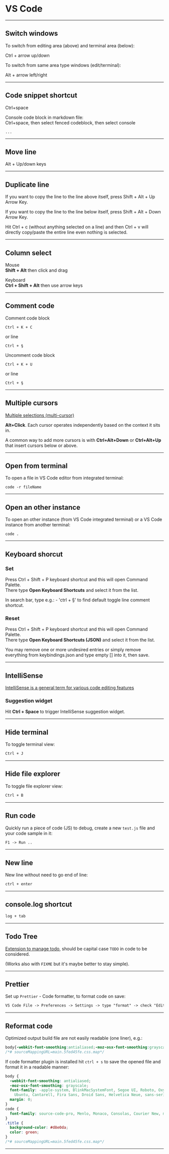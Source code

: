 # VS Code

---

## Switch windows

To switch from editing area (above) and terminal area (below):

Ctrl + arrow up/down

To switch from same area type windows (edit/terminal):

Alt + arrow left/right

---

## Code snippet shortcut

Ctrl+space

Console code block in markdown file:  
Ctrl+space, then select fenced codeblock, then select console

```console
...
```

---

## Move line

Alt + Up/down keys

---

## Duplicate line

If you want to copy the line to the line above itself, press Shift + Alt + Up Arrow Key.

If you want to copy the line to the line below itself, press Shift + Alt + Down Arrow Key.

Hit Ctrl + c (without anything selected on a line) and then Ctrl + v will directly copy/paste the entire line even nothing is selected.

---

## Column select

Mouse  
**Shift + Alt** then click and drag

Keyboard  
**Ctrl + Shift + Alt** then use arrow keys

---

## Comment code

Comment code block

```text
Ctrl + K + C
```

or line

```text
Ctrl + §
```

Uncomment code block

```text
Ctrl + K + U
```

or line

```text
Ctrl + §
```

---

## Multiple cursors

[Multiple selections (multi-cursor)](https://code.visualstudio.com/docs/editor/codebasics#_multiple-selections-multicursor)

**Alt+Click**. Each cursor operates independently based on the context it sits in.

A common way to add more cursors is with **Ctrl+Alt+Down** or **Ctrl+Alt+Up** that insert cursors below or above.

---

## Open from terminal

To open a file in VS Code editor from integrated terminal:

```console
code -r fileName
```

---

## Open an other instance

To open an other instance (from VS Code integrated terminal) or a VS Code instance from another terminal:

```console
code .
```

---

## Keyboard shorcut

### Set

Press Ctrl + Shift + P keyboard shortcut and this will open Command Palette.  
There type **Open Keyboard Shortcuts** and select it from the list.

In search bar, type e.g.: - 'ctrl + §' to find default toggle line comment shortcut.

### Reset

Press Ctrl + Shift + P keyboard shortcut and this will open Command Palette.  
There type **Open Keyboard Shortcuts (JSON)** and select it from the list.

You may remove one or more undesired entries or simply remove everything from keybindings.json and type empty [] into it, then save.

---

## IntelliSense

[IntelliSense is a general term for various code editing features](https://code.visualstudio.com/docs/editor/intellisense)

### Suggestion widget

Hit **Ctrl + Space** to trigger IntelliSense suggestion widget.

---

## Hide terminal

To toggle terminal view:

```txt
Ctrl + J
```

---

## Hide file explorer

To toggle file explorer view:

```txt
Ctrl + B
```

---

## Run code

Quickly run a piece of code (JS) to debug, create a new `test.js` file and your code sample in it:

```txt
F1 -> Run ..
```

---

## New line

New line without need to go end of line:

```txt
ctrl + enter
```

---

## console.log shortcut

```txt
log + tab
```

---

## Todo Tree

[Extension to manage todo](https://marketplace.visualstudio.com/items?itemName=Gruntfuggly.todo-tree), should be capital case `TODO` in code to be considered.

(Works also with `FIXME` but it's maybe better to stay simple).

---

## Prettier

Set up `Prettier` - Code formatter, to format code on save:

```txt
VS Code File -> Preferences -> Settings -> type "format" -> check "Editor: Format On Save"
```

---

## Reformat code

Optimized output build file are not easily readable (one liner), e.g.:

```css
body{-webkit-font-smoothing:antialiased;-moz-osx-font-smoothing:grayscale;font-family:-apple-system,BlinkMacSystemFont,Segoe UI,Roboto,Oxygen,Ubuntu,Cantarell,Fira Sans,Droid Sans,Helvetica Neue,sans-serif;margin:0}code{font-family:source-code-pro,Menlo,Monaco,Consolas,Courier New,monospace}.title{background-color:#d8e0da;color:green}
/*# sourceMappingURL=main.5fed45fe.css.map*/
```

If code formatter plugin is installed hit `ctrl + s` to save the opened file and format it in a readable manner:

```css
body {
  -webkit-font-smoothing: antialiased;
  -moz-osx-font-smoothing: grayscale;
  font-family: -apple-system, BlinkMacSystemFont, Segoe UI, Roboto, Oxygen,
    Ubuntu, Cantarell, Fira Sans, Droid Sans, Helvetica Neue, sans-serif;
  margin: 0;
}
code {
  font-family: source-code-pro, Menlo, Monaco, Consolas, Courier New, monospace;
}
.title {
  background-color: #d8e0da;
  color: green;
}
/*# sourceMappingURL=main.5fed45fe.css.map*/
```

---
